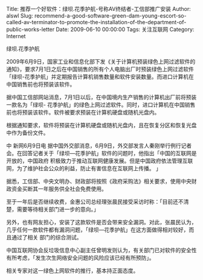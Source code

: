 Title: 推荐一个好软件：绿坝.花季护航-号称AV终结者-工信部推广安装
Author: alswl
Slug: recommend-a-good-software-green-dam-young-escort-so-called-av-terminator-to-promote-the-installation-of-the-department-of-public-works-letter
Date: 2009-06-10 00:00:00
Tags: 关注互联网
Category: Internet

绿坝.花季护航

2009年6月9日，国家工业和信息化部下发《关于计算机预装绿色上网过滤软件的通知》，要求7月1日之后在中国销售的所有个人电脑出厂时预装绿色上网过滤软件
「绿坝-花季护航」并定期报告计算机销售数量和软件安装数量。而进口计算机在中国销售前也将预装该软件。

据中国工信部网站消息，7月1日以后，在中国境内生产销售的计算机出厂前将预装一款名为「绿坝-
花季护航」的绿色上网过滤软件。同时，进口计算机在中国销售前也将预装该软件。软件被要求预装在计算机硬盘或随机光盘内。

根据通知要求，软件将预装在计算机硬盘或随机光盘内，且在恢复分区和恢复光盘中作为备份文件。

中 新网6月9日电
据中国外交部消息，6月9日，外交部发言人秦刚举行例行记者会。在回答记者关于「绿坝—花季护航」软件的问题时，他指出「中国的互联网是开放的，中国政府
积极致力于推动互联网健康发展。但是中国政府依法管理互联网，为了维护社会公众的利益，防止有害信息在互联网上传播。 」

据悉，工信部、中央文明办、财政部将按照《政府采购法》相关要求，使用中央财政资金买断其一年服务供全社会免费使用。

至于一年后是否继续收费，金惠公司总经理张晨民接受采访时称：「目前还不清楚，需要等待相关部门进一步的意向。」

另外，也有网友担心，安装了这款软件是否会带来安全漏洞。对此，张晨民认为，几乎任何一款软件都有漏洞问题，「绿坝—花季护航」在这方面做得相对较好，而且通过了相关
部门的综合测试。

中国互联网协会反垃圾信息中心副主任曾明发则认为，有关部门已对软件的安全性有所考虑，「发生次生网络安全问题的风险应该已经有所预防」。

相关专家对这一绿色上网软件的推行，基本持正面态度。

